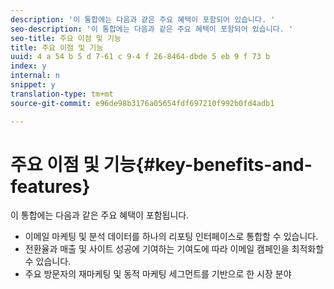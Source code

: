 ```yaml
---
description: '이 통합에는 다음과 같은 주요 혜택이 포함되어 있습니다. '
seo-description: '이 통합에는 다음과 같은 주요 혜택이 포함되어 있습니다. '
seo-title: 주요 이점 및 기능
title: 주요 이점 및 기능
uuid: 4 a 54 b 5 d 7-61 c 9-4 f 26-8464-dbde 5 eb 9 f 73 b
index: y
internal: n
snippet: y
translation-type: tm+mt
source-git-commit: e96de98b3176a05654fdf697210f992b0fd4adb1

---
```



# 주요 이점 및 기능{#key-benefits-and-features}

이 통합에는 다음과 같은 주요 혜택이 포함됩니다.

* 이메일 마케팅 및 분석 데이터를 하나의 리포팅 인터페이스로 통합할 수 있습니다.
* 전환율과 매출 및 사이트 성공에 기여하는 기여도에 따라 이메일 캠페인을 최적화할 수 있습니다.
* 주요 방문자의 재마케팅 및 동적 마케팅 세그먼트를 기반으로 한 시장 분야

